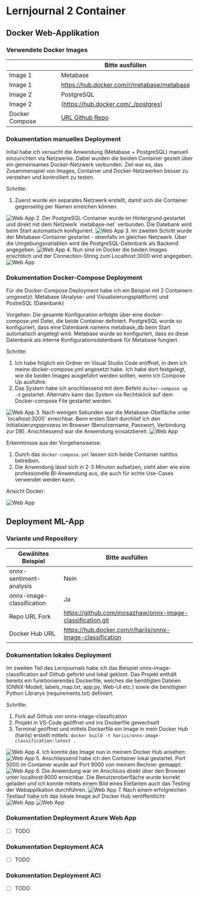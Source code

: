 ﻿# Lernjournal 2 Container

## Docker Web-Applikation

### Verwendete Docker Images

| | Bitte ausfüllen |
| -------- | ------- |
| Image 1 | Metabase |
| Image 1 | https://hub.docker.com/r/metabase/metabase |
| Image 2 | PostgreSQL |
| Image 2 | (https://hub.docker.com/_/postgres) |
| Docker Compose | [URL Github Repo](https://github.com/hariis-00/jusmahar_dockercompose/tree/main) |

### Dokumentation manuelles Deployment

Inital habe ich versucht die Anwendung (Metabase + PostgreSQL) manuell einzurichten via Netzwerke. Dabei wurden die beiden Container gezielt über ein gemeinsames Docker-Netzwerk verbunden. Ziel war es, das Zusammenspiel von Images, Container und Docker-Netzwerken besser zu verstehen und kontrolliert zu testen.

Schritte:
1. Zuerst wurde ein separates Netzwerk erstellt, damit sich die Container gegenseitig per Namen erreichen können.
<img src="images/lj2_jusmahar_docker_createnetwork.png" alt="Web App" style="max-width: 100%; height: auto;">
2. Der PostgreSQL-Container wurde im Hintergrund gestartet und direkt mit dem Netzwerk `metabase-net` verbunden. Die Datebank wird beim Start automatisch konfiguriert.
<img src="images/lj2_jusmahar_docker_connectnetwork.png" alt="Web App" style="max-width: 100%; height: auto;">
3. Im zweiten Schritt wurde der Metabase-Container gestartet - ebenfalls im gleichen Netzwerk. Über die Umgebungsvariablen wird die PostgreSQL-Datenbank als Backend angegeben.
<img src="images/lj2_jusmahar_docker_connectlocalhost.png" alt="Web App" style="max-width: 100%; height: auto;">
4. Nun sind im Docker die beiden Images ersichtlich und der Connection-String zum Localhost:3000 wird angegeben.
<img src="images/lj2_jusmahar_docker_ansichtdocker1.png" alt="Web App" style="max-width: 100%; height: auto;">


### Dokumentation Docker-Compose Deployment

Für die Docker-Compose Deployment habe ich ein Beispiel mit 2 Containern umgesetzt: Metabase (Analyse- und Visualisierungsplattform) und PostreSQL (Datenbank)

Vorgehen:
Die gesamte Konfiguration erfolgte über eine docker-compose.yml Datei, die beide Container definiert. PostgreSQL wurde so konfiguriert, dass eine Datenbank namens metabase_db beim Start automatisch angelegt wird. Metabase wurde so konfiguriert, dass es diese Datenbank als interne Konfigurationsdatenbank für Metabase fungiert.

Schritte:
1. Ich habe folglich ein Ordner im Visual Studio Code eröffnet, in dem ich meine docker-compose.yml angesetzt habe. Ich habe dort festgelegt, wie die beiden Images ausgeführt werden sollten, wenn ich Compose Up ausführe.
2. Das System habe ich anschliessend mit dem Befehl `docker-compose up -d` gestartet. Alternativ kann das System via Rechtsklick auf dem Docker-compose File gestartet werden.
<img src="images/lj2_jusmahar_docker_composeup.png" alt="Web App" style="max-width: 100%; height: auto;">
3. Nach wenigen Sekunden war die Metabase-Obefläche unter `localhost:3000` erreichbar. Beim ersten Start durchlief ich den Initialisierungsprozess im Browser (Benutzername, Passwort, Verbindung zur DB). Anschliessend war die Anwendung einsatzbereit.
<img src="images/lj2_jusmahar_docker_metabase.png" alt="Web App" style="max-width: 100%; height: auto;">

Erkenntnisse aus der Vorgehensweise:
1. Durch das `docker-compose.yml` lassen sich beide Container nahtlos betreiben.
2. Die Anwendung lässt sich in 2-3 Minuten aufsetzen, sieht aber wie eine professionelle BI-Anwendung aus, die auch für echte Use-Cases verwendet werden kann.

Ansicht Docker:

<img src="images/lj2_jusmahar_docker_ansichtdocker.png" alt="Web App" style="max-width: 100%; height: auto;">

## Deployment ML-App

### Variante und Repository

| Gewähltes Beispiel | Bitte ausfüllen |
| -------- | ------- |
| onnx-sentiment-analysis | Nein |
| onnx-image-classification | Ja |
| Repo URL Fork | https://github.com/mosazhaw/onnx-image-classification.git |
| Docker Hub URL | https://hub.docker.com/r/hariis/onnx-image-classification |

### Dokumentation lokales Deployment

Im zweiten Teil des Lernjournals habe ich das Beispiel onnx-image-classification auf Github geforkt und lokal geklont. Das Projekt enthält bereits ein funktionierendes Dockerfile, welches die benötigten Dateien (ONNX-Modell, labels_map.txt, app.py, Web-UI etc.) sowie die benötigten Python Librarys (requirements.txt) definiert.

Schritte:
1. Fork auf Github von onnx-image-classfication
2. Projekt in VS-Code geöffnet und ins Dockerfile gewechselt
3. Terminal geöffnet und mittels Dockerfile ein Image in mein Docker Hub (hariis) erstellt mittels: `docker build -t hariis/onnx-image-classification:latest .`
<img src="images/lj2_jusmahar_docker_build.png" alt="Web App" style="max-width: 100%; height: auto;">
4. Ich konnte das Image nun in meinem Docker Hub ansehen:
<img src="images/lj2_jusmahar_docker_ansichtdocker2.png" alt="Web App" style="max-width: 100%; height: auto;">
5. Anschliessend habe ich den Container lokal gestartet. Port 5000 im Container wurde auf Port 9000 von meinem Rechner gemappt:
<img src="images/lj2_jusmahar_docker_run9000.png" alt="Web App" style="max-width: 100%; height: auto;">
6. Die Anwendung war im Anschluss direkt über den Browser unter localhost:9000 erreichbar. Die Benutzeroberfläche wurde korrekt geladen und ich konnte mittels einem Bild eines Elefanten auch das Testing der Webapplikation durchführen.
<img src="images/lj2_jusmahar_docker_webapponnx.png" alt="Web App" style="max-width: 100%; height: auto;">
7. Nach einem erfolgreichen Testlauf habe ich das lokale Image auf Docker Hub veröffentlicht:
<img src="images/lj2_jusmahar_docker_dockerhub.png" alt="Web App" style="max-width: 100%; height: auto;">
<img src="images/lj2_jusmahar_docker_dcokerhub1.png" alt="Web App" style="max-width: 100%; height: auto;">

### Dokumentation Deployment Azure Web App

* [ ] TODO

### Dokumentation Deployment ACA

* [ ] TODO

### Dokumentation Deployment ACI

* [ ] TODO
